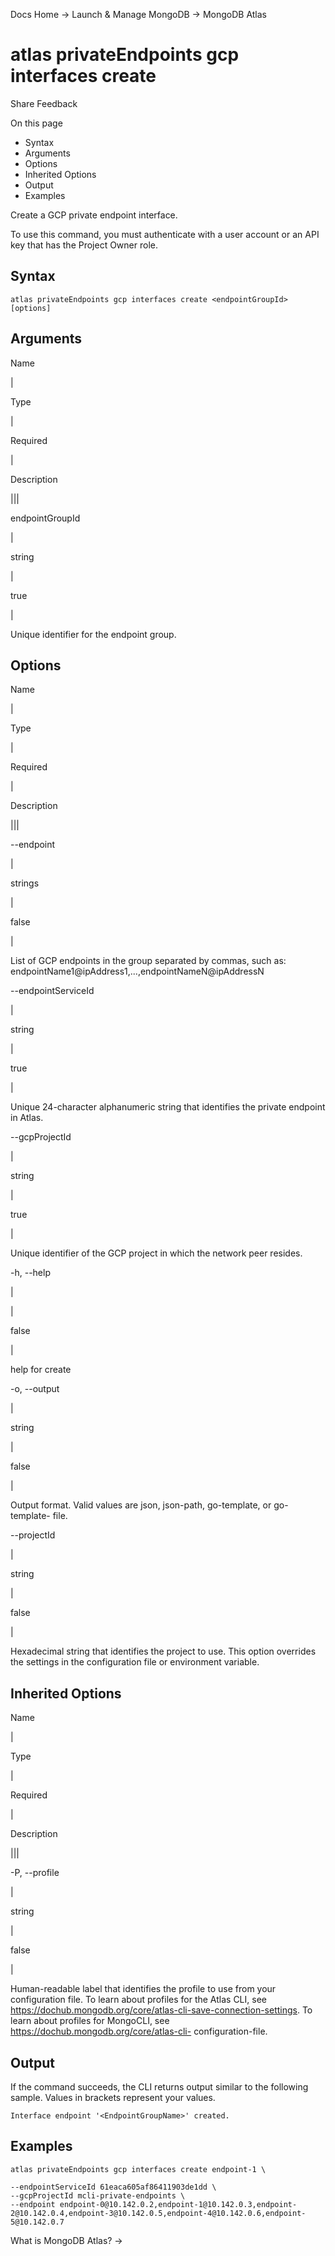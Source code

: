 Docs Home → Launch & Manage MongoDB → MongoDB Atlas

# atlas privateEndpoints gcp interfaces create

Share Feedback

On this page

  * Syntax
  * Arguments
  * Options
  * Inherited Options
  * Output
  * Examples

Create a GCP private endpoint interface.

To use this command, you must authenticate with a user account or an API key
that has the Project Owner role.

## Syntax

    
    
    atlas privateEndpoints gcp interfaces create <endpointGroupId> [options]  
      
  
## Arguments

Name

|

Type

|

Required

|

Description  
  
|||  
  
endpointGroupId

|

string

|

true

|

Unique identifier for the endpoint group.  
  
## Options

Name

|

Type

|

Required

|

Description  
  
|||  
  
\--endpoint

|

strings

|

false

|

List of GCP endpoints in the group separated by commas, such as:
endpointName1@ipAddress1,...,endpointNameN@ipAddressN  
  
\--endpointServiceId

|

string

|

true

|

Unique 24-character alphanumeric string that identifies the private endpoint
in Atlas.  
  
\--gcpProjectId

|

string

|

true

|

Unique identifier of the GCP project in which the network peer resides.  
  
-h, --help

|

|

false

|

help for create  
  
-o, --output

|

string

|

false

|

Output format. Valid values are json, json-path, go-template, or go-template-
file.  
  
\--projectId

|

string

|

false

|

Hexadecimal string that identifies the project to use. This option overrides
the settings in the configuration file or environment variable.  
  
## Inherited Options

Name

|

Type

|

Required

|

Description  
  
|||  
  
-P, --profile

|

string

|

false

|

Human-readable label that identifies the profile to use from your
configuration file. To learn about profiles for the Atlas CLI, see
https://dochub.mongodb.org/core/atlas-cli-save-connection-settings. To learn
about profiles for MongoCLI, see https://dochub.mongodb.org/core/atlas-cli-
configuration-file.  
  
## Output

If the command succeeds, the CLI returns output similar to the following
sample. Values in brackets represent your values.

    
    
    Interface endpoint '<EndpointGroupName>' created.  
      
  
## Examples

    
    
    atlas privateEndpoints gcp interfaces create endpoint-1 \  
      
    --endpointServiceId 61eaca605af86411903de1dd \  
    --gcpProjectId mcli-private-endpoints \  
    --endpoint endpoint-0@10.142.0.2,endpoint-1@10.142.0.3,endpoint-2@10.142.0.4,endpoint-3@10.142.0.5,endpoint-4@10.142.0.6,endpoint-5@10.142.0.7  
  
What is MongoDB Atlas? →

